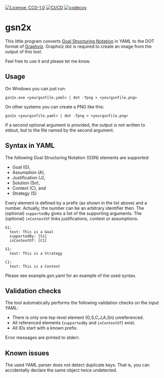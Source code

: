 [![License: CC0-1.0](https://img.shields.io/badge/License-CC0%201.0-lightgrey.svg)](http://creativecommons.org/publicdomain/zero/1.0/) [![CI/CD](https://github.com/jonasthewolf/gsn2x/actions/workflows/rust.yml/badge.svg)](https://github.com/jonasthewolf/gsn2x/actions/workflows/rust.yml) [![codecov](https://codecov.io/gh/jonasthewolf/gsn2x/branch/master/graph/badge.svg?token=YQKUQQOYS3)](https://codecov.io/gh/jonasthewolf/gsn2x)

# gsn2x

This little program converts [Goal Structuring Notation](https://scsc.uk/gsn) in YAML to the DOT format of [Graphviz](https://graphviz.org).
Graphviz dot is required to create an image from the output of this tool.

Feel free to use it and please let me know.


## Usage

On Windows you can just run:

    gsn2x.exe <yourgsnfile.yaml> | dot -Tpng > <yourgsnfile.png>

On other systems you can create a PNG like this:

    gsn2x <yourgsnfile.yaml> | dot -Tpng > <yourgsnfile.png>

If a second optional argument is provided, the output is not written to stdout, but to the file named by the second argument.
    
## Syntax in YAML

The following Goal Structuring Notation (GSN) elements are supported:
 - Goal (G), 
 - Assumption (A), 
 - Justification (J), 
 - Solution (Sn),
 - Context (C), and
 - Strategy (S)

Every element is defined by a prefix (as shown in the list above) and a number.
Actually, the number can be an arbitrary identifier then.
The (optional) `supportedBy` gives a list of the supporting arguments.
The (optional) `inContextOf` links justifications, context or assumptions. 

    G1:
      text: This is a Goal
      supportedBy: [S1]
      inContextOf: [C1]
    
    S1:
      text: This is a Strategy
    
    C1: 
      text: This is a Context


Please see example.gsn.yaml for an example of the used syntax.

## Validation checks

The tool automatically performs the following validation checks on the input YAML:

 - There is only one top-level element (G,S,C,J,A,Sn) unreferenced. 
 - All referenced elements (`supportedBy` and `inContextOf`) exist.
 - All IDs start with a known prefix.

Error messages are printed to stderr.

## Known issues

The used YAML parser does not detect duplicate keys. 
That is, you can accidentally declare the same object twice undetected.